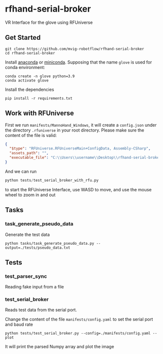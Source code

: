 # rfhand-serial-broker

VR Interface for the glove using RFUniverse

## Get Started


```shell
git clone https://github.com/mvig-robotflow/rfhand-serial-broker
cd rfhand-serial-broker
```


Install [anaconda](https://www.anaconda.com/) or [miniconda](https://docs.conda.io/en/latest/miniconda.html). Supposing that the name `glove` is used for conda environment:

```shell
conda create -n glove python=3.9
conda activate glove
```

Install the dependencies

```shell
pip install -r requirements.txt
```

## Work with RFUniverse

First we run `manifests/MannoHand_Windows`, it will create a `config.json` under the directory `.rfuniverse` in your root directory. Please make sure the content of the file is valid:

```json
{
  "$type": "RFUniverse.RFUniverseMain+ConfigData, Assembly-CSharp",
  "assets_path": "",
  "executable_file": "C:\\Users\\username\\Desktop\\rfhand-serial-broker\\manifests\\ManoHand_Windows\\ManoHand.exe"
}
```

And we can run

```python
python tests/test_serial_broker_with_rfu.py
```

to start the RFUniverse Interface, use WASD to move, and use the mouse wheel to zoom in and out

## Tasks

### task_generate_pseudo_data

Generate the test data

```shell
python tasks/task_generate_pseudo_data.py --output=./tests/pseudo_data.txt
```

## Tests

### test_parser_sync

Reading fake input from a file

### test_serial_broker

Reads test data from the serial port.

Change the content of the file `manifests/config.yaml` to set the serial port and baud rate

```shell
python tests/test_serial_broker.py --config=./manifests/config.yaml --plot
```

It will print the parsed Numpy array and plot the image
